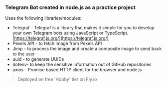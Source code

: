 ### Telegram Bot created in node.js as a practice project

Uses the following libraries/modules:

- Telegraf - Telegraf is a library that makes it simple for you to develop your own Telegram bots using JavaScript or TypeScript. [https://telegraf.js.org/](https://telegraf.js.org/)
- Pexels API - to fetch image from Pexels API
- Jimp - to process the image and create a composite image to send back to the user
- uuid - to generate UUIDs
- dotenv- to keep the sensitive information out of GitHub repositories
- axios - Promise based HTTP client for the browser and node.js


> Deployed on free 'Hobby' tier on Fly.io
